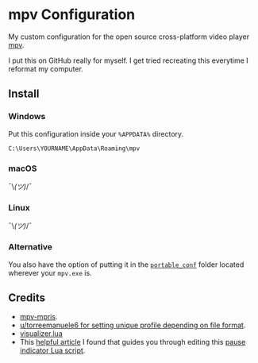 # mpv Configuration

My custom configuration for the open source cross-platform video player [mpv](https://mpv.io).

I put this on GitHub really for myself. I get tried recreating this everytime I reformat my computer.

## Install

### Windows

Put this configuration inside your `%APPDATA%` directory.

`C:\Users\YOURNAME\AppData\Roaming\mpv`

### macOS

¯\\_(ツ)_/¯

### Linux

¯\\_(ツ)_/¯

### Alternative

You also have the option of putting it in the [`portable_conf`](https://mpv.io/manual/master/#files-on-windows) folder located wherever your `mpv.exe` is.

## Credits

- [mpv-mpris](https://github.com/hoyon/mpv-mpris).
- [u/torreemanuele6 for setting unique profile depending on file format](https://www.reddit.com/r/mpv/comments/k6z3zi/any_way_to_set_window_size_when_starting/geosze3?utm_source=share&utm_medium=web2x&context=3).
- [visualizer.lua](https://github.com/mfcc64/mpv-scripts/blob/master/visualizer.lua)
- This [helpful article](https://hunden.linuxkompis.se/2018/09/13/adding-a-pause-indicator-to-mpv-media-player.html) I found that guides you through editing this [pause indicator Lua script](https://github.com/thisisshihan/mpv-player-config-snad/blob/mpv-config-snad-windows-ubuntu-linux-macos/removed_conf/scripts/pause-indicator.lua).